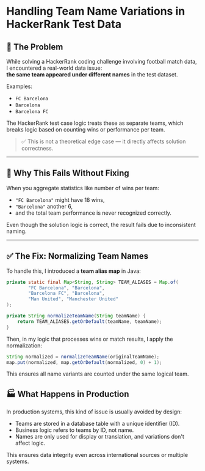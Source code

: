 # Handling Team Name Variations in HackerRank Test Data

## 🧩 The Problem

While solving a HackerRank coding challenge involving football match data, I encountered a real-world data issue:  
**the same team appeared under different names** in the test dataset.

Examples:
- `FC Barcelona`
- `Barcelona`
- `Barcelona FC`

The HackerRank test case logic treats these as separate teams, which breaks logic based on counting wins or performance per team.

> ✅ This is not a theoretical edge case — it directly affects solution correctness.

---

## 🧠 Why This Fails Without Fixing

When you aggregate statistics like number of wins per team:
- `"FC Barcelona"` might have 18 wins,
- `"Barcelona"` another 6,
- and the total team performance is never recognized correctly.

Even though the solution logic is correct, the result fails due to inconsistent naming.

---

## ✅ The Fix: Normalizing Team Names

To handle this, I introduced a **team alias map** in Java:

```java
private static final Map<String, String> TEAM_ALIASES = Map.of(
        "FC Barcelona", "Barcelona",
        "Barcelona FC", "Barcelona",
        "Man United", "Manchester United"
);

private String normalizeTeamName(String teamName) {
    return TEAM_ALIASES.getOrDefault(teamName, teamName);
}
```
Then, in my logic that processes wins or match results, I apply the normalization:
```java
String normalized = normalizeTeamName(originalTeamName);
map.put(normalized, map.getOrDefault(normalized, 0) + 1);
```
This ensures all name variants are counted under the same logical team.

## 🏭 What Happens in Production
In production systems, this kind of issue is usually avoided by design:
- Teams are stored in a database table with a unique identifier (ID).
- Business logic refers to teams by ID, not name.
- Names are only used for display or translation, and variations don't affect logic.

This ensures data integrity even across international sources or multiple systems.